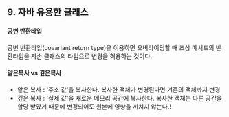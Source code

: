 ## 9. 자바 유용한 클래스
#### 공변 반환타입
공변 반환타입(covariant return type)을 이용하면 오버라이딩할 때 조상 메서드의 반환타입을 자손 클래스의 타입으로 변경을 허용하는 것이다.

#### 얕은복사 vs 깊은복사
- 얕은 복사 : '주소 값'을 복사한다. 복사한 객체가 변경된다면 기존의 객체까지 변경
- 깊은 복사 : '실제 값'을 새로운 메모리 공간에 복사한다. 복사한 객체는 다른 공간을 할당 받았기 때문에 변경되어도 원본에 영향을 끼치지 않는다.!